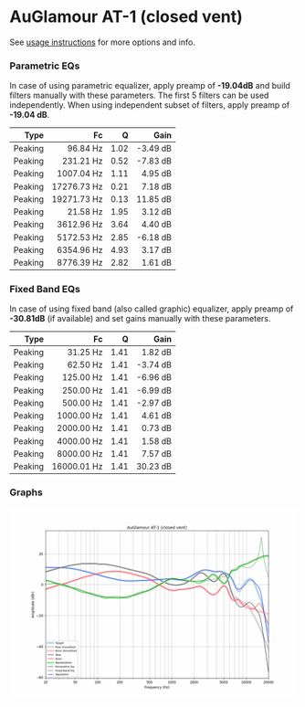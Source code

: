 # AuGlamour AT-1 (closed vent)
See [usage instructions](https://github.com/jaakkopasanen/AutoEq#usage) for more options and info.

### Parametric EQs
In case of using parametric equalizer, apply preamp of **-19.04dB** and build filters manually
with these parameters. The first 5 filters can be used independently.
When using independent subset of filters, apply preamp of **-19.04 dB**.

| Type    | Fc          |    Q | Gain     |
|--------:|------------:|-----:|---------:|
| Peaking | 96.84 Hz    | 1.02 | -3.49 dB |
| Peaking | 231.21 Hz   | 0.52 | -7.83 dB |
| Peaking | 1007.04 Hz  | 1.11 | 4.95 dB  |
| Peaking | 17276.73 Hz | 0.21 | 7.18 dB  |
| Peaking | 19271.73 Hz | 0.13 | 11.85 dB |
| Peaking | 21.58 Hz    | 1.95 | 3.12 dB  |
| Peaking | 3612.96 Hz  | 3.64 | 4.40 dB  |
| Peaking | 5172.53 Hz  | 2.85 | -6.18 dB |
| Peaking | 6354.96 Hz  | 4.93 | 3.17 dB  |
| Peaking | 8776.39 Hz  | 2.82 | 1.61 dB  |

### Fixed Band EQs
In case of using fixed band (also called graphic) equalizer, apply preamp of **-30.81dB**
(if available) and set gains manually with these parameters.

| Type    | Fc          |    Q | Gain     |
|--------:|------------:|-----:|---------:|
| Peaking | 31.25 Hz    | 1.41 | 1.82 dB  |
| Peaking | 62.50 Hz    | 1.41 | -3.74 dB |
| Peaking | 125.00 Hz   | 1.41 | -6.96 dB |
| Peaking | 250.00 Hz   | 1.41 | -6.99 dB |
| Peaking | 500.00 Hz   | 1.41 | -2.97 dB |
| Peaking | 1000.00 Hz  | 1.41 | 4.61 dB  |
| Peaking | 2000.00 Hz  | 1.41 | 0.73 dB  |
| Peaking | 4000.00 Hz  | 1.41 | 1.58 dB  |
| Peaking | 8000.00 Hz  | 1.41 | 7.57 dB  |
| Peaking | 16000.01 Hz | 1.41 | 30.23 dB |

### Graphs
![](./AuGlamour%20AT-1%20(closed%20vent).png)
